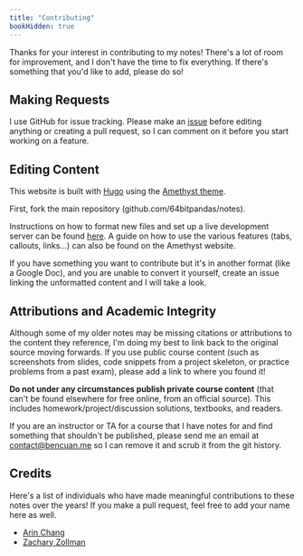 ```yaml
---
title: "Contributing"
bookHidden: true
---
```


Thanks for your interest in contributing to my notes! There's a lot of room for improvement, and I don't have the time to fix everything. If there's something that you'd like to add, please do so!

## Making Requests

I use GitHub for issue tracking. Please make an [issue](https://github.com/64bitpandas/notes/issues) before editing anything or creating a pull request, so I can comment on it before you start working on a feature.

## Editing Content

This website is built with [Hugo](https://gohugo.io/) using the [Amethyst theme](https://amethyst.bencuan.me/). 

First, fork the main repository (github.com/64bitpandas/notes).

Instructions on how to format new files and set up a live development server can be found [here](https://amethyst.bencuan.me/setup/editing/). 
A guide on how to use the various features (tabs, callouts, links...) can also be found on the Amethyst website.

If you have something you want to contribute but it's in another format (like a Google Doc), and you are unable to convert it yourself, create an issue linking the unformatted content and I will take a look.

## Attributions and Academic Integrity

Although some of my older notes may be missing citations or attributions to the content they reference, I'm doing my best to link back to the original source moving forwards. If you use public course content (such as screenshots from slides, code snippets from a project skeleton, or practice problems from a past exam), please add a link to where you found it!

**Do not under any circumstances publish private course content** (that can't be found elsewhere for free online, from an official source). This includes homework/project/discussion solutions, textbooks, and readers.

If you are an instructor or TA for a course that I have notes for and find something that shouldn't be published, please send me an email at [contact@bencuan.me](mailto:contact@bencuan.me) so I can remove it and scrub it from the git history.


## Credits
Here's a list of individuals who have made meaningful contributions to these notes over the years! If you make a pull request, feel free to add your name here as well.
 - [Arin Chang](https://github.com/arinchang)
 - [Zachary Zollman](https://github.com/zacharyzollman)